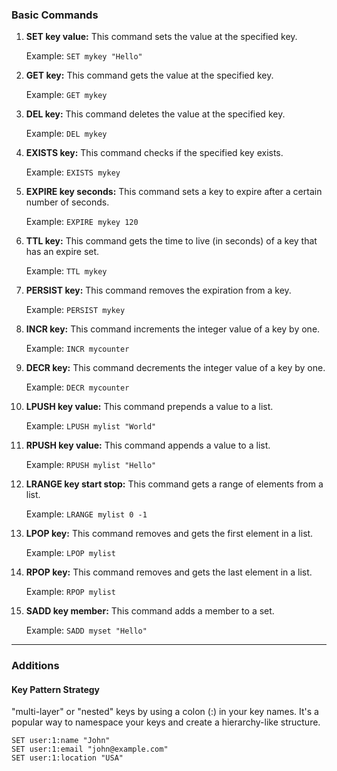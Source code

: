 
### Basic Commands

1. **SET key value:** This command sets the value at the specified key.
    
    Example: `SET mykey "Hello"`
    
2. **GET key:** This command gets the value at the specified key.
    
    Example: `GET mykey`
    
3. **DEL key:** This command deletes the value at the specified key.
    
    Example: `DEL mykey`
    
4. **EXISTS key:** This command checks if the specified key exists.
    
    Example: `EXISTS mykey`
    
5. **EXPIRE key seconds:** This command sets a key to expire after a certain number of seconds.
    
    Example: `EXPIRE mykey 120`
    
6. **TTL key:** This command gets the time to live (in seconds) of a key that has an expire set.
    
    Example: `TTL mykey`
    
7. **PERSIST key:** This command removes the expiration from a key.
    
    Example: `PERSIST mykey`
    
8. **INCR key:** This command increments the integer value of a key by one.
    
    Example: `INCR mycounter`
    
9. **DECR key:** This command decrements the integer value of a key by one.
    
    Example: `DECR mycounter`
    
10. **LPUSH key value:** This command prepends a value to a list.
    
    Example: `LPUSH mylist "World"`
    
11. **RPUSH key value:** This command appends a value to a list.
    
    Example: `RPUSH mylist "Hello"`
    
12. **LRANGE key start stop:** This command gets a range of elements from a list.
    
    Example: `LRANGE mylist 0 -1`
    
13. **LPOP key:** This command removes and gets the first element in a list.
    
    Example: `LPOP mylist`
    
14. **RPOP key:** This command removes and gets the last element in a list.
    
    Example: `RPOP mylist`
    
15. **SADD key member:** This command adds a member to a set.
    
    Example: `SADD myset "Hello"`


---

### Additions

#### Key Pattern Strategy

"multi-layer" or "nested" keys by using a colon (:) in your key names. It's a popular way to namespace your keys and create a hierarchy-like structure.

```
SET user:1:name "John"
SET user:1:email "john@example.com"
SET user:1:location "USA"
```
